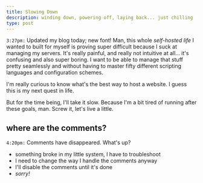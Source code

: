 ```yaml
---
title: Slowing Down
description: winding down, powering off, laying back... just chilling
type: post
---
```


`3:27pm:` Updated my blog today; new font! Man, this whole _self-hosted life_ I wanted to built for myself is proving super difficult because I suck at managing my servers. It's really painful, and really not intuitive at all... it's confusing and also super boring. I want to be able to manage that stuff pretty seamlessly and without having to master fifty different scripting languages and configuration schemes.

I'm really curious to know what's the best way to host a website. I guess this is my next quest in life.

But for the time being, I'll take it slow. Because I'm a bit tired of running after these goals, man. Screw it, let's live a little.

## where are the comments?

`4:20pm:` Comments have disappeared. What's up?

* something broke in my little system, I have to troubleshoot
* I need to change the way I handle the comments anyway
* I'll disable the comments until it's done
* _sorry!_
